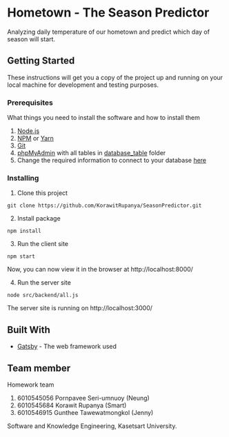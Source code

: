 # Hometown - The Season Predictor

Analyzing daily temperature of our hometown and predict which day of season will start.

## Getting Started

These instructions will get you a copy of the project up and running on your local machine for development and testing purposes.

### Prerequisites

What things you need to install the software and how to install them

1. [Node.js](https://nodejs.org/en/download/)
1. [NPM](https://www.npmjs.com/get-npm) or [Yarn](https://yarnpkg.com/lang/en/docs/install/)
1. [Git](https://git-scm.com/downloads)
1. [phpMyAdmin](https://158.108.34.31/pma/) with all tables in [database_table](https://github.com/KorawitRupanya/SeasonPredictor/tree/master/database_table) folder
1. Change the required information to connect to your database [here](https://github.com/KorawitRupanya/SeasonPredictor/blob/33e7578c3f5c8d27a51a4ec59066e210f89d8988/src/backend/all.js#L9-L11)

### Installing

1. Clone this project

```
git clone https://github.com/KorawitRupanya/SeasonPredictor.git
```

2. Install package 

```
npm install
```

3. Run the client site
```
npm start
```
Now, you can now view it in the browser at http://localhost:8000/

4. Run the server site
```
node src/backend/all.js
```
The server site is running on http://localhost:3000/

## Built With

* [Gatsby](https://www.gatsbyjs.org/) - The web framework used

## Team member
Homework team

1. 6010545056 Pornpavee Seri-umnuoy (Neung)
1. 6010545684 Korawit Rupanya (Smart)
1. 6010546915 Gunthee Tawewatmongkol (Jenny)

Software and Knowledge Engineering, Kasetsart University.
